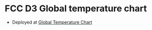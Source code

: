 # FCC D3 Global temperature chart
-	 Deployed at [Global Temperature Chart](https://codepen.io/santiagomorad/pen/VweoKpG)
